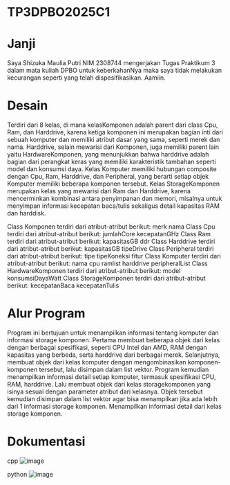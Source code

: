 # TP3DPBO2025C1

# Janji
Saya Shizuka Maulia Putri NIM 2308744 mengerjakan Tugas Praktikum 3 dalam mata kuliah DPBO untuk keberkahanNya maka saya tidak melakukan kecurangan seperti yang telah dispesifikasikan. Aamiin.

# Desain
Terdiri dari 8 kelas, di mana kelasKomponen adalah parent dari class Cpu, Ram, dan Harddrive,  karena ketiga komponen ini merupakan bagian inti dari sebuah komputer dan memiliki atribut dasar yang sama, seperti merek dan nama. Harddrive, selain mewarisi dari Komponen, juga memiliki parent lain yaitu HardwareKomponen, yang menunjukkan bahwa harddrive adalah bagian dari perangkat keras yang memiliki karakteristik tambahan seperti model dan konsumsi daya. Kelas Komputer memiliki hubungan composite dengan Cpu, Ram, Harddrive, dan Peripheral, yang berarti setiap objek Komputer memiliki beberapa komponen tersebut. Kelas StorageKomponen merupakan kelas yang mewarisi dari Ram dan Harddrive, karena mencerminkan kombinasi antara penyimpanan dan memori, misalnya untuk menyimpan informasi kecepatan baca/tulis sekaligus detail kapasitas RAM dan harddisk. 


Class Komponen terdiri dari atribut-atribut berikut:
merk
nama
Class Cpu terdiri dari atribut-atribut berikut:
jumlahCore
kecepatanGHz
Class Ram terdiri dari atribut-atribut berikut:
kapasitasGB
ddr
Class Harddrive terdiri dari atribut-atribut berikut:
kapasitasGB
tipeDrive
Class Peripheral terdiri dari atribut-atribut berikut:
tipe
tipeKoneksi
fitur
Class Komputer terdiri dari atribut-atribut berikut:
nama
cpu
ramlist
harddrive
peripheralList
Class HardwareKomponen terdiri dari atribut-atribut berikut:
model
konsumsiDayaWatt
Class StorageKomponen terdiri dari atribut-atribut berikut:
kecepatanBaca
kecepatanTulis

# Alur Program
Program ini bertujuan untuk menampilkan informasi tentang komputer dan informasi storage komponen. Pertama membuat beberapa objek dari kelas dengan berbagai spesifikasi, seperti CPU Intel dan AMD, RAM dengan kapasitas yang berbeda, serta harddrive dari berbagai merek. Selanjutnya, membuat objek dari kelas komputer  dengan mengombinasikan komponen-komponen tersebut, lalu disimpan dalam list vektor. Program kemudian menampilkan informasi detail setiap komputer, termasuk spesifikasi CPU, RAM, harddrive. Lalu membuat objek dari kelas storagekomponen yang isinya sesuai dengan parameter atribut dari kelasnya. Objek tersebut kemudian disimpan dalam list vektor agar bisa menampilkan jika ada lebih dari 1 informasi storage komponen. Menampilkan informasi detail dari kelas storage komponen. 
# Dokumentasi
cpp
![image](https://github.com/user-attachments/assets/2c5e2dd0-799b-4072-a68e-5ab54446f4ec)

python
![image](https://github.com/user-attachments/assets/67b023cc-556e-4ac9-ab81-07708ddc5918)



